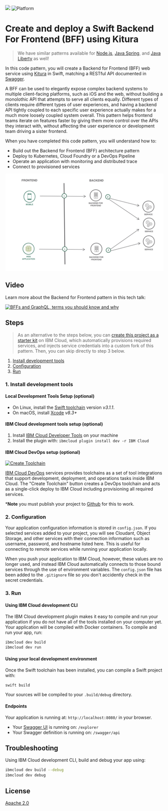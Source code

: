 [![](https://img.shields.io/badge/IBM%20Cloud-powered-blue.svg)](https://bluemix.net)
![Platform](https://img.shields.io/badge/platform-ios_swift-lightgrey.svg?style=flat)

# Create and deploy a Swift Backend For Frontend (BFF) using Kitura

> We have similar patterns available for [Node.js](https://github.com/IBM/nodejs-backend-for-frontend), [Java Spring](https://github.com/IBM/spring-backend-for-frontend), and [Java Liberty](https://github.com/IBM/java-liberty-backend-for-frontend) as well!

In this code pattern, you will create a Backend for Frontend (BFF) web service using [Kitura](https://www.kitura.io/) in Swift, matching a RESTful API documented in [Swagger](http://swagger.io).

A BFF can be used to elegantly expose complex backend systems to multiple client-facing platforms, such as iOS and the web, without building a monolothic API that attempts to serve all clients equally. Different types of clients require different types of user experiences, and having a backend API tightly coupled to each specific user experience actually makes for a much more loosely coupled system overall. This pattern helps frontend teams iterate on features faster by giving them more control over the APIs they interact with, without affecting the user experience or development team driving a sister frontend.

When you have completed this code pattern, you will understand how to:

* Build out the Backend for Frontend (BFF) architecture pattern
* Deploy to Kubernetes, Cloud Foundry or a DevOps Pipeline
* Operate an application with monitoring and distributed trace
* Connect to provisioned services

![](doc/source/images/architecture.png)

## Video

Learn more about the Backend for Frontend pattern in this tech talk:

[![BFFs and GraphQL, terms you should know and why](https://img.youtube.com/vi/B5OdK21ZevI/maxresdefault.jpg)](https://www.youtube.com/watch?v=B5OdK21ZevI)

## Steps

> As an alternative to the steps below, you can [create this project as a starter kit](https://console.bluemix.net/developer/appservice/create-app?defaultDeploymentToolchain=&defaultLanguage=SWIFT&env_id=ibm%3Ayp%3Aus-south&navMode=catalog&starterKit=827c8244-3d95-3fff-b2bd-0841b587d297) on IBM Cloud, which automatically provisions required services, and injects service credentials into a custom fork of this pattern. Then, you can skip directly to step 3 below.

1. [Install development tools](#1-install-development-tools)
1. [Configuration](#2-configuration)
1. [Run](#3-run)

### 1. Install development tools

#### Local Development Tools Setup (optional)

- On Linux, install the [Swift toolchain](http://www.swift.org) version _v3.1.1_.
- On macOS, install [Xcode](https://developer.apple.com/download) _v8.3+_

#### IBM Cloud development tools setup (optional)

1. Install [IBM Cloud Developer Tools](https://console.bluemix.net/docs/cli/idt/setting_up_idt.html#add-cli) on your machine
2. Install the plugin with: `ibmcloud plugin install dev -r IBM Cloud`

#### IBM Cloud DevOps setup (optional)

[![Create Toolchain](https://console.ng.bluemix.net/devops/graphics/create_toolchain_button.png)](https://console.ng.bluemix.net/devops/setup/deploy/)

[IBM Cloud DevOps](https://www.ibm.com/cloud-computing/bluemix/devops) services provides toolchains as a set of tool integrations that support development, deployment, and operations tasks inside IBM Cloud. The "Create Toolchain" button creates a DevOps toolchain and acts as a single-click deploy to IBM Cloud including provisioning all required services.

***Note** you must publish your project to [Github](https://github.com/) for this to work.

### 2. Configuration

Your application configuration information is stored in `config.json`. If you selected services added to your project, you will see Cloudant, Object Storage, and other services with their connection information such as username, password, and hostname listed here. This is useful for connecting to remote services while running your application locally.

When you push your application to IBM Cloud, however, these values are no longer used, and instead IBM Cloud automatically connects to those bound services through the use of environment variables. The `config.json` file has been added to the `.gitignore` file so you don't accidently check in the secret credentials.

### 3. Run

#### Using IBM Cloud development CLI

The IBM Cloud development plugin makes it easy to compile and run your application if you do not have all of the tools installed on your computer yet. Your application will be compiled with Docker containers. To compile and run your app, run:

```bash
ibmcloud dev build
ibmcloud dev run
```

#### Using your local development environment

Once the Swift toolchain has been installed, you can compile a Swift project with:

```bash
swift build
```

Your sources will be compiled to your `.build/debug` directory.

#### Endpoints

Your application is running at: `http://localhost:8080/` in your browser.

- Your [Swagger UI](http://swagger.io/swagger-ui/) is running on: `/explorer`
- Your Swagger definition is running on: `/swagger/api`

## Troubleshooting

Using IBM Cloud development CLI, build and debug your app using:

```bash
ibmcloud dev build --debug
ibmcloud dev debug
```

## License

[Apache 2.0](LICENSE)
